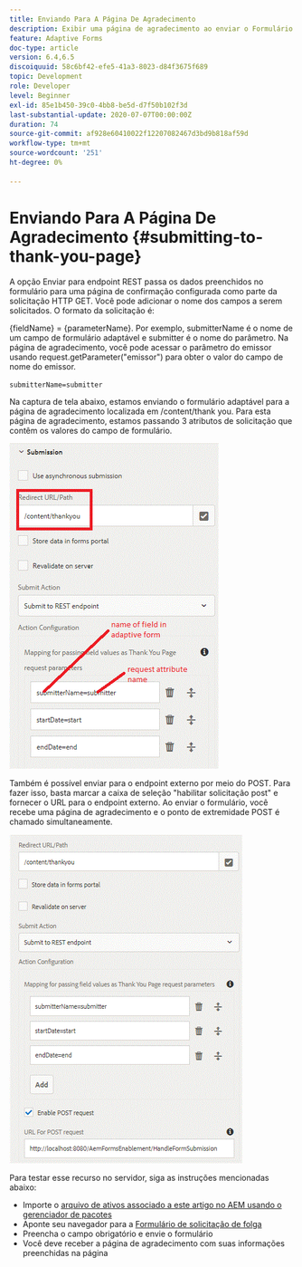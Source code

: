 ```yaml
---
title: Enviando Para A Página De Agradecimento
description: Exibir uma página de agradecimento ao enviar o Formulário adaptável
feature: Adaptive Forms
doc-type: article
version: 6.4,6.5
discoiquuid: 58c6bf42-efe5-41a3-8023-d84f3675f689
topic: Development
role: Developer
level: Beginner
exl-id: 85e1b450-39c0-4bb8-be5d-d7f50b102f3d
last-substantial-update: 2020-07-07T00:00:00Z
duration: 74
source-git-commit: af928e60410022f12207082467d3bd9b818af59d
workflow-type: tm+mt
source-wordcount: '251'
ht-degree: 0%

---
```


# Enviando Para A Página De Agradecimento {#submitting-to-thank-you-page}

A opção Enviar para endpoint REST passa os dados preenchidos no formulário para uma página de confirmação configurada como parte da solicitação HTTP GET. Você pode adicionar o nome dos campos a serem solicitados. O formato da solicitação é:

\{fieldName\} = \{parameterName\}. Por exemplo, submitterName é o nome de um campo de formulário adaptável e submitter é o nome do parâmetro. Na página de agradecimento, você pode acessar o parâmetro do emissor usando request.getParameter(&quot;emissor&quot;) para obter o valor do campo de nome do emissor.

`submitterName=submitter`

Na captura de tela abaixo, estamos enviando o formulário adaptável para a página de agradecimento localizada em /content/thank you. Para esta página de agradecimento, estamos passando 3 atributos de solicitação que contêm os valores do campo de formulário.

![Página de agradecimento](assets/thankyoupage.gif)

Também é possível enviar para o endpoint externo por meio do POST. Para fazer isso, basta marcar a caixa de seleção &quot;habilitar solicitação post&quot; e fornecer o URL para o endpoint externo. Ao enviar o formulário, você recebe uma página de agradecimento e o ponto de extremidade POST é chamado simultaneamente.

![Configuração de captura](assets/capture.gif)

Para testar esse recurso no servidor, siga as instruções mencionadas abaixo:

* Importe o [arquivo de ativos associado a este artigo no AEM usando o gerenciador de pacotes](assets/submittingtorestendpoint.zip)
* Aponte seu navegador para a [Formulário de solicitação de folga](http://localhost:4502/content/dam/formsanddocuments/helpx/timeoffrequestform/jcr:content?wcmmode=disabled)
* Preencha o campo obrigatório e envie o formulário
* Você deve receber a página de agradecimento com suas informações preenchidas na página
